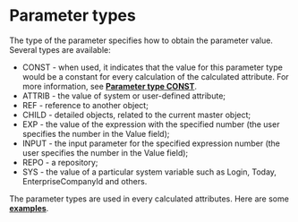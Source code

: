 # Parameter types

The type of the parameter specifies how to obtain the parameter value. Several types are available:

- CONST - when used, it indicates that the value for this parameter type would be a constant for every calculation of the calculated attribute. For more  information, see **[Parameter type CONST](https://docs.erp.net/tech/advanced/calculated-attributes/parameter-types/parameter-type-const.html)**.
- ATTRIB - the value of system or user-defined attribute;
- REF - reference to another object;
- CHILD - detailed objects, related to the current master object;
- EXP - the value of the expression with the specified number (the user specifies the number in the Value field);
- INPUT - the input parameter for the specified expression number (the user specifies the number in the Value field);
- REPO - a repository;
- SYS - the value of a particular system variable such as Login, Today, EnterpriseCompanyId and others.

The parameter types are used in every calculated attributes. Here are some **[examples](https://docs.erp.net/tech/advanced/calculated-attributes/examples/index.html)**.
